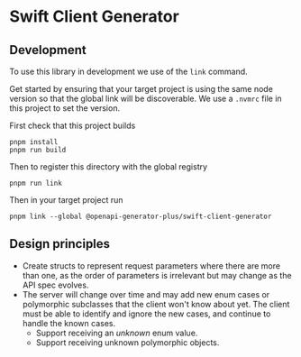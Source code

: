 # Swift Client Generator

## Development

To use this library in development we use of the `link` command.

Get started by ensuring that your target project is using the same node version so that the global link will be discoverable. We use a `.nvmrc` file in this project to set the version.

First check that this project builds

```
pnpm install
pnpm run build
```

Then to register this directory with the global registry

```
pnpm run link
```

Then in your target project run

```
pnpm link --global @openapi-generator-plus/swift-client-generator
```

## Design principles

* Create structs to represent request parameters where there are more than one, as the order of parameters is irrelevant but may change as the API spec evolves.
* The server will change over time and may add new enum cases or polymorphic subclasses that the client won't know about yet. The client must be able to identify and ignore the new cases, and continue to handle the known cases.
	* Support receiving an _unknown_ enum value.
	* Support receiving unknown polymorphic objects.
